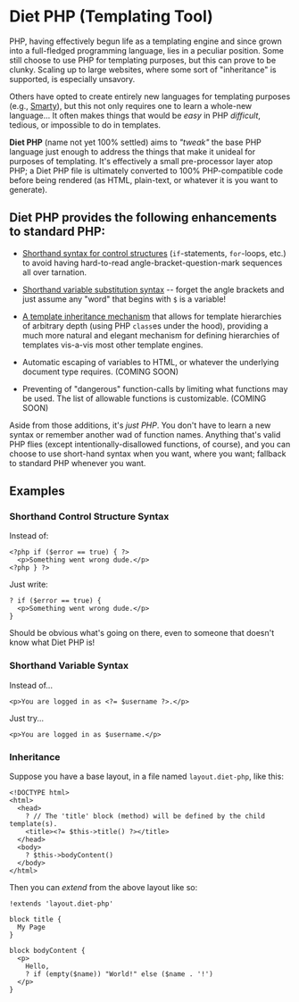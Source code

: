 # Diet PHP (Templating Tool) #

PHP, having effectively begun life as a templating engine and since grown
into a full-fledged programming language, lies in a peculiar position.
Some still choose to use PHP for templating purposes, but this can prove
to be clunky. Scaling up to large websites, where some sort of
"inheritance" is supported, is especially unsavory.

Others have opted to create entirely new languages for templating
purposes (e.g., [Smarty](http://www.smarty.net/)), but this not only
requires one to learn a whole-new language... It often makes things that
would be _easy_ in PHP _difficult_, tedious, or impossible to do in templates.

**Diet PHP** (name not yet 100% settled) aims to _"tweak"_ the base PHP
language just enough to address the things that make it unideal for
purposes of templating. It's effectively a small pre-processor layer
atop PHP; a Diet PHP file is ultimately converted to 100% PHP-compatible
code before being rendered (as HTML, plain-text, or whatever it is you
want to generate).

## Diet PHP provides the following enhancements to standard PHP: ##

  * [Shorthand syntax for control structures](#shorthand-control-structure-syntax)
    (`if`-statements, `for`-loops, etc.) to avoid having hard-to-read
    angle-bracket-question-mark sequences all over tarnation.

  * [Shorthand variable substitution syntax](#shorthand-variable-syntax) -- forget
    the angle brackets and just assume any "word" that begins with `$` is a variable!

  * [A template inheritance mechanism](#inheritance) that allows for template
    hierarchies of arbitrary depth (using PHP `class`es under the hood), providing
    a much more natural and elegant mechanism for defining hierarchies of templates
    vis-a-vis most other template engines.

  * Automatic escaping of variables to HTML, or whatever the underlying document type
    requires. (COMING SOON)

  * Preventing of "dangerous" function-calls by limiting what functions may be used.
    The list of allowable functions is customizable. (COMING SOON)

Aside from those additions, it's _just PHP_. You don't have to learn a new syntax or
remember another wad of function names. Anything that's valid PHP flies (except
intentionally-disallowed functions, of course), and you can choose to use short-hand
syntax when you want, where you want; fallback to standard PHP whenever you want.

## Examples ##

### Shorthand Control Structure Syntax ###

Instead of:

    <?php if ($error == true) { ?>
      <p>Something went wrong dude.</p>
    <?php } ?>

Just write:

    ? if ($error == true) {
      <p>Something went wrong dude.</p>
    }

Should be obvious what's going on there, even to someone that doesn't know what Diet
PHP is!

### Shorthand Variable Syntax ###

Instead of...

    <p>You are logged in as <?= $username ?>.</p>

Just try...

    <p>You are logged in as $username.</p>

### Inheritance ###

Suppose you have a base layout, in a file named `layout.diet-php`, like this:

    <!DOCTYPE html>
    <html>
      <head>
        ? // The 'title' block (method) will be defined by the child template(s).
        <title><?= $this->title() ?></title>
      </head>
      <body>
        ? $this->bodyContent()
      </body>
    </html>

Then you can _extend_ from the above layout like so:

    !extends 'layout.diet-php'

    block title {
      My Page
    }

    block bodyContent {
      <p>
        Hello,
        ? if (empty($name)) "World!" else ($name . '!')
      </p>
    }
